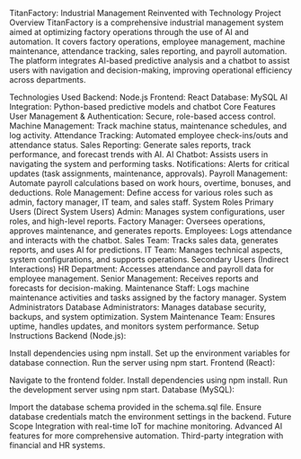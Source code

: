TitanFactory: Industrial Management Reinvented with Technology
Project Overview
TitanFactory is a comprehensive industrial management system aimed at optimizing factory operations through the use of AI and automation. It covers factory operations, employee management, machine maintenance, attendance tracking, sales reporting, and payroll automation. The platform integrates AI-based predictive analysis and a chatbot to assist users with navigation and decision-making, improving operational efficiency across departments.

Technologies Used
Backend: Node.js
Frontend: React
Database: MySQL
AI Integration: Python-based predictive models and chatbot
Core Features
User Management & Authentication: Secure, role-based access control.
Machine Management: Track machine status, maintenance schedules, and log activity.
Attendance Tracking: Automated employee check-ins/outs and attendance status.
Sales Reporting: Generate sales reports, track performance, and forecast trends with AI.
AI Chatbot: Assists users in navigating the system and performing tasks.
Notifications: Alerts for critical updates (task assignments, maintenance, approvals).
Payroll Management: Automate payroll calculations based on work hours, overtime, bonuses, and deductions.
Role Management: Define access for various roles such as admin, factory manager, IT team, and sales staff.
System Roles
Primary Users (Direct System Users)
Admin: Manages system configurations, user roles, and high-level reports.
Factory Manager: Oversees operations, approves maintenance, and generates reports.
Employees: Logs attendance and interacts with the chatbot.
Sales Team: Tracks sales data, generates reports, and uses AI for predictions.
IT Team: Manages technical aspects, system configurations, and supports operations.
Secondary Users (Indirect Interactions)
HR Department: Accesses attendance and payroll data for employee management.
Senior Management: Receives reports and forecasts for decision-making.
Maintenance Staff: Logs machine maintenance activities and tasks assigned by the factory manager.
System Administrators
Database Administrators: Manages database security, backups, and system optimization.
System Maintenance Team: Ensures uptime, handles updates, and monitors system performance.
Setup Instructions
Backend (Node.js):

Install dependencies using npm install.
Set up the environment variables for database connection.
Run the server using npm start.
Frontend (React):

Navigate to the frontend folder.
Install dependencies using npm install.
Run the development server using npm start.
Database (MySQL):

Import the database schema provided in the schema.sql file.
Ensure database credentials match the environment settings in the backend.
Future Scope
Integration with real-time IoT for machine monitoring.
Advanced AI features for more comprehensive automation.
Third-party integration with financial and HR systems.
